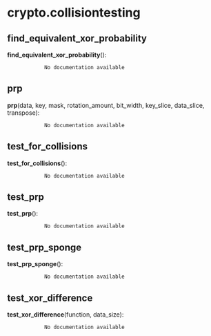 crypto.collisiontesting
==============



find_equivalent_xor_probability
--------------

**find_equivalent_xor_probability**():

				No documentation available


prp
--------------

**prp**(data, key, mask, rotation_amount, bit_width, key_slice, data_slice, transpose):

				No documentation available


test_for_collisions
--------------

**test_for_collisions**():

				No documentation available


test_prp
--------------

**test_prp**():

				No documentation available


test_prp_sponge
--------------

**test_prp_sponge**():

				No documentation available


test_xor_difference
--------------

**test_xor_difference**(function, data_size):

				No documentation available
